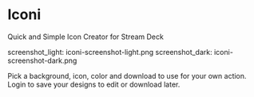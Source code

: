 # Iconi

Quick and Simple Icon Creator for Stream Deck

screenshot_light: iconi-screenshot-light.png
screenshot_dark: iconi-screenshot-dark.png

Pick a background, icon, color and download to use for your own action. Login to save your designs to edit or download later.
